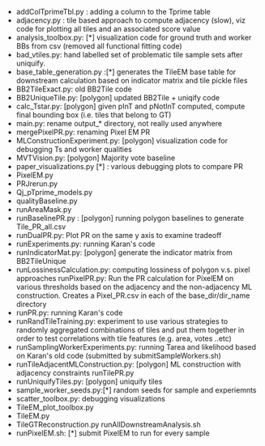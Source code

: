 - addColTprimeTbl.py : adding a column to the Tprime table - adjacency.py : tile based approach to compute adjacency (slow), viz code for plotting all tiles and an associated score value- analysis_toolbox.py: [*] visualization code for ground truth and worker BBs from csv (removed all functional fitting code) 
- bad_vtiles.py: hand labelled set of problematic tile sample sets after uniquify. - base_table_generation.py :[*] generates the TileEM base table for downstream calculation based on indicator matrix and tile pickle files- BB2TileExact.py: old BB2Tile code- BB2UniqueTile.py: [polygon] updated BB2Tile + uniqify code- calc_Tstar.py: [polygon] given pInT and pNotInT computed, compute final bounding box (i.e. tiles that belong to GT) - main.py: rename output_* directory, not really used anywhere- mergePixelPR.py: renaming Pixel EM PR - MLConstructionExperiment.py: [polygon] visualization code for debugging Ts and worker qualities- MVTVision.py: [polygon] Majority vote baseline - paper_visualizations.py [*] : various debugging plots to compare PR- PixelEM.py- PRJrerun.py- Qj_pTprime_models.py- qualityBaseline.py- runAreaMask.py- runBaselinePR.py : [polygon] running polygon baselines to generate Tile_PR_all.csv- runDualPR.py: Plot PR on the same y axis to examine tradeoff- runExperiments.py: running Karan's code- runIndicatorMat.py: [polygon] generate the indicator matrix from BB2TileUnique- runLossinessCalculation.py: computing lossiness of polygon v.s. pixel approaches runPixelPR.py: Run the PR calculation for PixelEM on various thresholds based on  the adjacency and the non-adjacency ML construction. Creates a Pixel_PR.csv in each of the base_dir/dir_name directory - runPR.py: running Karan's code- runRandTileTraining.py: experiment to use various strategies to randomly aggregated combinations of tiles and put them together in order to test correlations with tile features (e.g. area, votes ..etc)- runSamplingWorkerExperiments.py: running Tarea and likelihood based on Karan's old code (submitted by submitSampleWorkers.sh) - runTileAdjacentMLConstruction.py: [polygon] ML construction with adjacency constraintsrunTilePR.py- runUniquifyTiles.py: [polygon] uniquify tiles - sample_worker_seeds.py:[*] random seeds for sample and experiemnts- scatter_toolbox.py: debugging visualizations- TileEM_plot_toolbox.py- TileEM.py- TileGTReconstruction.pyrunAllDownstreamAnalysis.sh- runPixelEM.sh: [*] submit PixelEM to run for every sample 